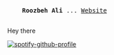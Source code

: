 <p>
  <pre>
    <strong>Roozbeh Ali</strong> ... <a href="https://roozbehali.com/">Website</a>
  </pre>
</p>

<p>
  Hey there 
</p>

[![spotify-github-profile](https://spotify-github-profile.vercel.app/api/view?uid=vtuzyimbs6xxl75x73yo2tom2&cover_image=true&theme=natemoo-re&show_offline=false&background_color=000000&interchange=false&bar_color=e08300&bar_color_cover=false)](https://open.spotify.com/user/vtuzyimbs6xxl75x73yo2tom2)
